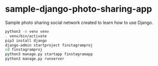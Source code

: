 # sample-django-photo-sharing-app

Sample photo sharing social network created to learn how to use Django.

```bash
python3 -m venv venv
. venv/bin/activate
pip3 install django
django-admin startproject finstagramproj
cd finstagramproj
python3 manage.py startapp finstagramapp
python3 manage.py runserver
```
